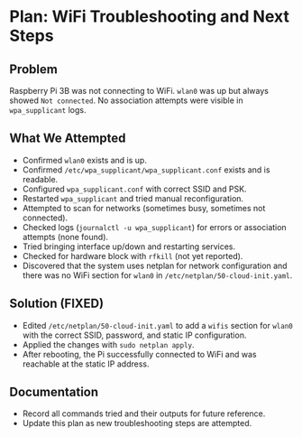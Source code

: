 # Plan: WiFi Troubleshooting and Next Steps

## Problem

Raspberry Pi 3B was not connecting to WiFi. `wlan0` was up but always showed `Not connected`. No association attempts were visible in `wpa_supplicant` logs.

## What We Attempted

- Confirmed `wlan0` exists and is up.
- Confirmed `/etc/wpa_supplicant/wpa_supplicant.conf` exists and is readable.
- Configured `wpa_supplicant.conf` with correct SSID and PSK.
- Restarted `wpa_supplicant` and tried manual reconfiguration.
- Attempted to scan for networks (sometimes busy, sometimes not connected).
- Checked logs (`journalctl -u wpa_supplicant`) for errors or association attempts (none found).
- Tried bringing interface up/down and restarting services.
- Checked for hardware block with `rfkill` (not yet reported).
- Discovered that the system uses netplan for network configuration and there was no WiFi section for `wlan0` in `/etc/netplan/50-cloud-init.yaml`.

## Solution (FIXED)

- Edited `/etc/netplan/50-cloud-init.yaml` to add a `wifis` section for `wlan0` with the correct SSID, password, and static IP configuration.
- Applied the changes with `sudo netplan apply`.
- After rebooting, the Pi successfully connected to WiFi and was reachable at the static IP address.

## Documentation

- Record all commands tried and their outputs for future reference.
- Update this plan as new troubleshooting steps are attempted.
